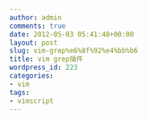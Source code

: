 ```yaml
---
author: admin
comments: true
date: 2012-05-03 05:41:48+00:00
layout: post
slug: vim-grep%e6%8f%92%e4%bb%b6
title: vim grep插件
wordpress_id: 223
categories:
- vim
tags:
- vimscript
---
```


